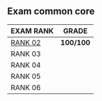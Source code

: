 ## Exam common core

EXAM RANK          |  GRADE		|
|-------------------------|:-------------------------:|
|[RANK 02](https://github.com/aceyzz/42-exam/exam_rank_02)  |  **100/100** |
|RANK 03  |              |
|RANK 04  |              |
|RANK 05  |              |
|RANK 06  |              |
